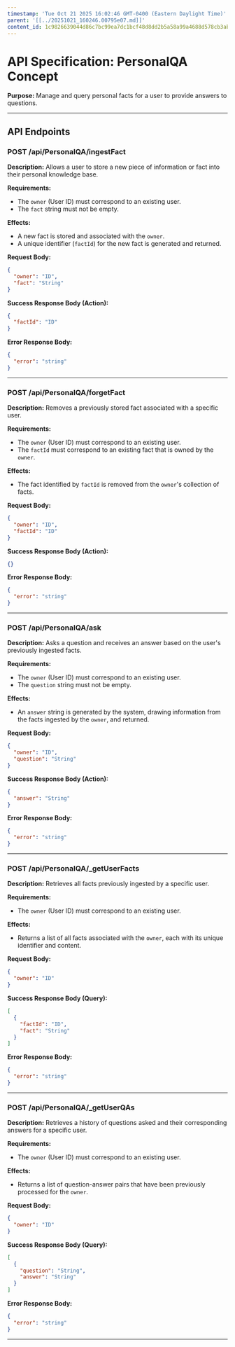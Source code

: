 ```yaml
---
timestamp: 'Tue Oct 21 2025 16:02:46 GMT-0400 (Eastern Daylight Time)'
parent: '[[../20251021_160246.00795e07.md]]'
content_id: 1c9826639044d86c7bc99ea7dc1bcf48d8dd2b5a58a99a4688d578cb3ab461fc
---
```


# API Specification: PersonalQA Concept

**Purpose:** Manage and query personal facts for a user to provide answers to questions.

***

## API Endpoints

### POST /api/PersonalQA/ingestFact

**Description:** Allows a user to store a new piece of information or fact into their personal knowledge base.

**Requirements:**

* The `owner` (User ID) must correspond to an existing user.
* The `fact` string must not be empty.

**Effects:**

* A new fact is stored and associated with the `owner`.
* A unique identifier (`factId`) for the new fact is generated and returned.

**Request Body:**

```json
{
  "owner": "ID",
  "fact": "String"
}
```

**Success Response Body (Action):**

```json
{
  "factId": "ID"
}
```

**Error Response Body:**

```json
{
  "error": "string"
}
```

***

### POST /api/PersonalQA/forgetFact

**Description:** Removes a previously stored fact associated with a specific user.

**Requirements:**

* The `owner` (User ID) must correspond to an existing user.
* The `factId` must correspond to an existing fact that is owned by the `owner`.

**Effects:**

* The fact identified by `factId` is removed from the `owner`'s collection of facts.

**Request Body:**

```json
{
  "owner": "ID",
  "factId": "ID"
}
```

**Success Response Body (Action):**

```json
{}
```

**Error Response Body:**

```json
{
  "error": "string"
}
```

***

### POST /api/PersonalQA/ask

**Description:** Asks a question and receives an answer based on the user's previously ingested facts.

**Requirements:**

* The `owner` (User ID) must correspond to an existing user.
* The `question` string must not be empty.

**Effects:**

* An `answer` string is generated by the system, drawing information from the facts ingested by the `owner`, and returned.

**Request Body:**

```json
{
  "owner": "ID",
  "question": "String"
}
```

**Success Response Body (Action):**

```json
{
  "answer": "String"
}
```

**Error Response Body:**

```json
{
  "error": "string"
}
```

***

### POST /api/PersonalQA/\_getUserFacts

**Description:** Retrieves all facts previously ingested by a specific user.

**Requirements:**

* The `owner` (User ID) must correspond to an existing user.

**Effects:**

* Returns a list of all facts associated with the `owner`, each with its unique identifier and content.

**Request Body:**

```json
{
  "owner": "ID"
}
```

**Success Response Body (Query):**

```json
[
  {
    "factId": "ID",
    "fact": "String"
  }
]
```

**Error Response Body:**

```json
{
  "error": "string"
}
```

***

### POST /api/PersonalQA/\_getUserQAs

**Description:** Retrieves a history of questions asked and their corresponding answers for a specific user.

**Requirements:**

* The `owner` (User ID) must correspond to an existing user.

**Effects:**

* Returns a list of question-answer pairs that have been previously processed for the `owner`.

**Request Body:**

```json
{
  "owner": "ID"
}
```

**Success Response Body (Query):**

```json
[
  {
    "question": "String",
    "answer": "String"
  }
]
```

**Error Response Body:**

```json
{
  "error": "string"
}
```

***
